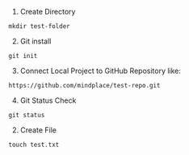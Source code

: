 1. Create Directory
```
mkdir test-folder
```

2. Git install
```
git init
```
3. Connect Local Project to GitHub Repository like:
```
https://github.com/mindplace/test-repo.git
```
4. Git Status Check
```
git status
```
2. Create File
```
touch test.txt
```
